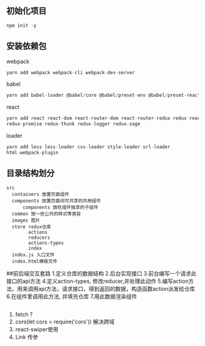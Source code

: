 ## 初始化项目
```js
npm init -y
```
## 安装依赖包
webpack
```js
yarn add webpack webpack-cli webpack-dev-server
```
babel
```js
yarn add babel-loader @babel/core @babel/preset-env @babel/preset-react
```
react
```js
yarn add react react-dom react-router-dom react-router-redux redux react-redux
redux-promise redux-thunk redux-logger redux-sage
```
loader
```js
yarn add less less-loader css-loader style-loader url-loader
html-webpack-plugin
```

## 目录结构划分
```
src
  containers 放置页面组件
  components 放置页面间可共享的共用组件
      components 放吃组件独享的子组件
  common 放一些公共的样式等类容
  images 图片
  store redux仓库
        actions
        reducers
        actions-types
        index
  index.js 入口文件
  index.html模板文件
  ```

##前后端交互套路
1.定义仓库的数据结构
2.后台实现接口
3.前台编写一个请求此接口的api方法
4.定义action-types, 修改reducer,并处理此动作
5.编写action方法，用来调用api方法，请求接口，得到返回的数据，构造函数action派发给仓库
6.在组件里调用此方法, 并填充仓库
7.用此数据渲染组件

##
  1. fetch ?
  2. cors(let cors = require('cors'))
    解决跨域
  3. react-swiper使用
  4. Link 传参